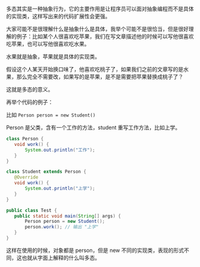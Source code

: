 多态其实是一种抽象行为，它的主要作用是让程序员可以面对抽象编程而不是具体的实现类，这样写出来的代码扩展性会更强。

大家可能不是很理解什么是抽象什么是具体，我举个可能不是很恰当，但是很好理解的例子：比如某个人很喜欢吃苹果，我们在写文章描述他的时候可以写他很喜欢吃苹果，也可以写他很喜欢吃水果。

水果就是抽象，苹果就是具体的实现类。

假设这个人某天开始换口味了，他喜欢吃桃子了，如果我们之前的文章写的是水果，那么完全不需要改，如果写的是苹果，是不是需要把苹果替换成桃子了？

这就是多态的意义。

再举个代码的例子：

比如 `Person person = new Student()`

Person 是父类，含有一个工作的方法，student 重写工作方法，比如上学。

```java
class Person {
   void work() {
       System.out.println("工作");
   }
}

class Student extends Person {
   @Override
   void work() {
       System.out.println("上学");
   }
}

public class Test {
   public static void main(String[] args) {
       Person person = new Student();
       person.work(); // 输出 "上学"
   }
}
```

这样在使用的时候，对象都是 person，但是 new 不同的实现类，表现的形式不同，这也就从字面上解释的什么叫多态。